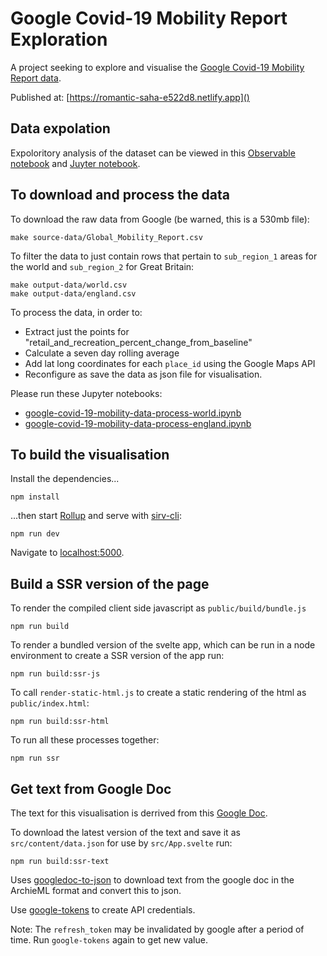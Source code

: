 # Google Covid-19 Mobility Report Exploration

A project seeking to explore and visualise the [Google Covid-19 Mobility Report data](https://www.google.com/covid19/mobility/).

Published at: [https://romantic-saha-e522d8.netlify.app]()

## Data expolation

Expoloritory analysis of the dataset can be viewed in this [Observable notebook](https://observablehq.com/@chris-creditdesign/google-mobility-data-exploration) and [Juyter notebook](google-covid-19-mobility-data-process-v1.ipynb).

## To download and process the data

To download the raw data from Google (be warned, this is a 530mb file):

    make source-data/Global_Mobility_Report.csv

To filter the data to just contain rows that pertain to `sub_region_1` areas for the world and `sub_region_2` for Great Britain:

    make output-data/world.csv
    make output-data/england.csv

To process the data, in order to:

- Extract just the points for "retail_and_recreation_percent_change_from_baseline"
- Calculate a seven day rolling average
- Add lat long coordinates for each `place_id` using the Google Maps API
- Reconfigure as save the data as json file for visualisation.

Please run these Jupyter notebooks:

- [google-covid-19-mobility-data-process-world.ipynb]()
- [google-covid-19-mobility-data-process-england.ipynb]()

## To build the visualisation

Install the dependencies...

    npm install

...then start [Rollup](https://rollupjs.org) and serve with [sirv-cli](https://github.com/lukeed/sirv):

    npm run dev

Navigate to [localhost:5000](http://localhost:5000).

## Build a SSR version of the page

To render the compiled client side javascript as `public/build/bundle.js`

    npm run build

To render a bundled version of the svelte app, which can be run in a node environment to create a SSR version of the app run:

    npm run build:ssr-js

To call `render-static-html.js` to create a static rendering of the html as `public/index.html`:

    npm run build:ssr-html

To run all these processes together:

    npm run ssr

## Get text from Google Doc

The text for this visualisation is derrived from this [Google Doc](https://docs.google.com/document/d/1bUOAzU8YdduZDnKYiXtSQ4HldDAOmQvk7gZLpUngyU0/edit).

To download the latest version of the text and save it as `src/content/data.json` for use by `src/App.svelte` run:

    npm run build:ssr-text

Uses [googledoc-to-json](https://github.com/bradoyler/googledoc-to-json) to download text from the google doc in the ArchieML format and convert this to json.

Use [google-tokens](https://github.com/bradoyler/google-tokens) to create API credentials.

Note: The `refresh_token` may be invalidated by google after a period of time. Run `google-tokens` again to get new value.
